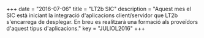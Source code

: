 +++
date        = "2016-07-06"
title       = "LT2b SIC"
description = "Aquest mes el SIC està iniciant la integració d'aplicacions client/servidor que LT2b s'encarrega de desplegar. En breu es realitzarà una formació als proveïdors d'aquest tipus d'aplicacions."
key         = "JULIOL2016"
+++
